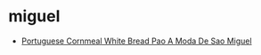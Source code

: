# miguel

 * [Portuguese Cornmeal White Bread Pao A Moda De Sao Miguel](index/p/portuguese-cornmeal-white-bread-pao-a-moda-de-sao-miguel-104414.json)

